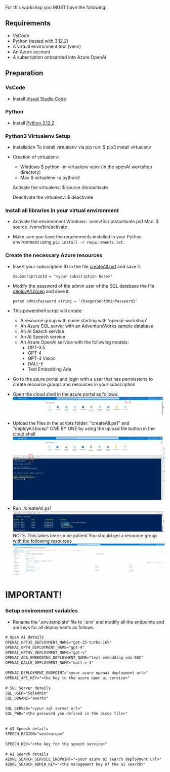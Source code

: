 For this workshop you MUST have the following:

## Requirements
- VsCode
- Python (tested with 3.12.2)
- A virtual environment tool (venv)
- An Azure account 
- A subscription onboarded into Azure OpenAI

## Preparation

### VsCode
* Install [Visual Studio Code](https://code.visualstudio.com/)

### Python
* Install [Python 3.12.2](https://www.python.org/downloads/release/python-3122/)

### Python3 Virtualenv Setup
*  Installation
        To install virtualenv via pip run:
            $ pip3 install virtualenv
* Creation of virtualenv:
    - Windows
    $ python -m virtualenv venv (in the openAI workshop directory)
    - Mac
    $ virtualenv -p python3 <desired-path>

    Activate the virtualenv:
    $ source <desired-path>/bin/activate

    Deactivate the virtualenv:
    $ deactivate

### Install all libraries in your virtual environment
* Activate the environment
    Windows:
        .\venv\Scripts\activate.ps1
    Mac:
    $ source ./venv/bin/activate

* Make sure you have the requirements installed in your Python environment using `pip install -r requirements.txt`.


### Create the necessary Azure resources
* Insert your subscription ID in the file [createAll.ps1](./scripts/createAll.ps1) and save it. 
    ```
    $SubscriptionId = "<your subscription here>"
    ```
* Modify the password of the admin user of the SQL database the file [deployAll.bicep](./scripts/deployAll.bicep) and save it. 
    ```
    param adminPassword string = 'ChangeYourAdminPassword1'
    ```
* This powershell script will create:
    * A resource group with name starting with 'openai-workshop'
    * An Azure SQL server with an AdventureWorks sample database
    * An AI Search service
    * An AI Speech service
    * An Azure OpenAI service with the following models:
        * GPT-3.5
        * GPT-4
        * GPT-4 Vision
        * DALL-E
        * Text Embedding Ada


* Go to the azure portal and login with a user that has permissions to create resource groups and resources in your subscription
* Open the cloud shell in the azure portal as follows:
![Cloud shell](./images/step2.png)

* Upload the files in the scripts folder: "createAll.ps1" and "deployAll.bicep" ONE BY ONE by using the upload file button in the cloud shell
![Upload](./images/step3.png)

* Run ./createAll.ps1
![Upload](./images/step4.png)
NOTE: This takes time so be patient
You should get a resource group with the following resources
![Upload](./images/step5.png)

# IMPORTANT!
### Setup environment variables
* Rename the '.env.template' file to '.env' and modify all the endpoints and api keys for all deployments as follows:
```
# Open AI details
OPENAI_GPT35_DEPLOYMENT_NAME="gpt-35-turbo-16k"
OPENAI_GPT4_DEPLOYMENT_NAME="gpt-4"
OPENAI_GPT4V_DEPLOYMENT_NAME="gpt-v"
OPENAI_ADA_EMBEDDING_DEPLOYMENT_NAME="text-embedding-ada-002"
OPENAI_DALLE_DEPLOYMENT_NAME="dall-e-3"

OPENAI_DEPLOYMENT_ENDPOINT="<your azure openai deployment url>" 
OPENAI_API_KEY="<the key to the azure open ai service>"

# SQL Server details
SQL_USER="SqlAdmin"
SQL_DBNAME="aworks"

SQL_SERVER="<your sql server url>"
SQL_PWD="<the password you defined in the bicep file>"


# AI Speech details
SPEECH_REGION="westeurope"

SPEECH_KEY="<the key for the speech service>"

# AI Search details
AZURE_SEARCH_SERVICE_ENDPOINT="<your azure ai search deployment url>"
AZURE_SEARCH_ADMIN_KEY="<the management key of the ai search>"
```